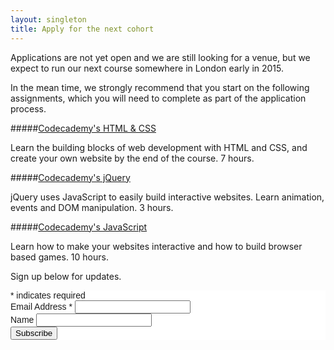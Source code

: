 ```yaml
---
layout: singleton
title: Apply for the next cohort
---
```


Applications are not yet open and we are still looking for a venue, but we expect to run our next course somewhere in London early in 2015.

In the mean time, we strongly recommend that you start on the following assignments, which you will need to complete as part of the application process.

#####[Codecademy's HTML & CSS](http://www.codecademy.com/tracks/web)

Learn the building blocks of web development with HTML and CSS, and create your own website by the end of the course. 7 hours.

#####[Codecademy's jQuery](http://www.codecademy.com/tracks/jquery)

jQuery uses JavaScript to easily build interactive websites. Learn animation, events and DOM manipulation. 3 hours.

#####[Codecademy's JavaScript](http://www.codecademy.com/tracks/javascript)

Learn how to make your websites interactive and how to build browser based games. 10 hours.

Sign up below for updates.

<link href="//cdn-images.mailchimp.com/embedcode/classic-081711.css" rel="stylesheet" type="text/css"> <style type="text/css">  #mc_embed_signup{background:#fff; clear:left; font:14px Helvetica,Arial,sans-serif; }</style> 
<div id="mc_embed_signup"> <form action="//foundersandcoders.us9.list-manage.com/subscribe/post?u=a7247a4b4a67ac1517dba5895&amp;id=ee56d303a5" method="post" id="mc-embedded-subscribe-form" name="mc-embedded-subscribe-form" class="validate" target="_blank" novalidate>     <div id="mc_embed_signup_scroll"> 
<div class="indicates-required"><span class="asterisk">*</span> indicates required</div> <div class="mc-field-group">  <label for="mce-EMAIL">Email Address  <span class="asterisk">*</span> </label>  <input type="email" value="" name="EMAIL" class="required email" id="mce-EMAIL"> </div> <div class="mc-field-group">  <label for="mce-MMERGE3">Name </label>  <input type="text" value="" name="MMERGE3" class="" id="mce-MMERGE3"> </div>  <div id="mce-responses" class="clear">   <div class="response" id="mce-error-response" style="display:none"></div>   <div class="response" id="mce-success-response" style="display:none"></div>  </div>    <!-- real people should not fill this in and expect good things - do not remove this or risk form bot signups-->     <div style="position: absolute; left: -5000px;"><input type="text" name="b_a7247a4b4a67ac1517dba5895_ee56d303a5" tabindex="-1" value=""></div>     <div class="clear"><input type="submit" value="Subscribe" name="subscribe" id="mc-embedded-subscribe" class="button"></div>     </div> </form> </div> <script type='text/javascript' src='//s3.amazonaws.com/downloads.mailchimp.com/js/mc-validate.js'></script><script type='text/javascript'>(function($) {window.fnames = new Array(); window.ftypes = new Array();fnames[0]='EMAIL';ftypes[0]='email';fnames[3]='MMERGE3';ftypes[3]='text';}(jQuery));var $mcj = jQuery.noConflict(true);</script> <!--End mc_embed_signup-->